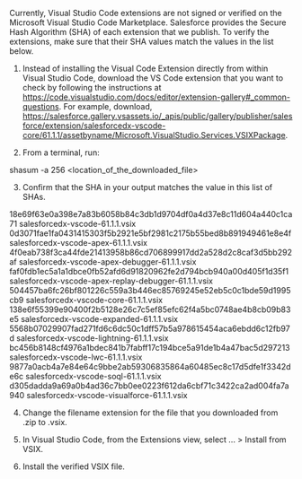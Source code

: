 Currently, Visual Studio Code extensions are not signed or verified on the
Microsoft Visual Studio Code Marketplace. Salesforce provides the Secure Hash
Algorithm (SHA) of each extension that we publish. To verify the extensions,
make sure that their SHA values match the values in the list below.

1. Instead of installing the Visual Code Extension directly from within Visual
   Studio Code, download the VS Code extension that you want to check by
   following the instructions at
   https://code.visualstudio.com/docs/editor/extension-gallery#_common-questions.
   For example, download,
   https://salesforce.gallery.vsassets.io/_apis/public/gallery/publisher/salesforce/extension/salesforcedx-vscode-core/61.1.1/assetbyname/Microsoft.VisualStudio.Services.VSIXPackage.

2. From a terminal, run:

shasum -a 256 <location_of_the_downloaded_file>

3. Confirm that the SHA in your output matches the value in this list of SHAs.

18e69f63e0a398e7a83b6058b84c3db1d9704df0a4d37e8c11d604a440c1ca71  salesforcedx-vscode-61.1.1.vsix
0d3071fae1fa0431415303f5b2921e5bf2981c2175b55bed8b891949461e8e4f  salesforcedx-vscode-apex-61.1.1.vsix
4f0eab738f3ca44fde21413958b86cd706899917dd2a528d2c8caf3d5bb292af  salesforcedx-vscode-apex-debugger-61.1.1.vsix
faf0fdb1ec5a1a1dbce0fb52afd6d91820962fe2d794bcb940a00d405f1d35f1  salesforcedx-vscode-apex-replay-debugger-61.1.1.vsix
504457ba6fc26bf801226c559a3b446ec85769245e52eb5c0c1bde59d1995cb9  salesforcedx-vscode-core-61.1.1.vsix
138e6f55399e90400f2b5128e26c7c5ef85efc62f4a5bc0748ae4b8cb09b83e5  salesforcedx-vscode-expanded-61.1.1.vsix
5568b07029907fad271fd6c6dc50c1dff57b5a978615454aca6ebdd6c12fb97d  salesforcedx-vscode-lightning-61.1.1.vsix
bc456b8148cf4976a1bdec841b7fabff17c194bce5a91de1b4a47bac5d297213  salesforcedx-vscode-lwc-61.1.1.vsix
9877a0acb4a7e84e64c9bbe2ab59306835864a60485ec8c17d5dfe1f3342de6c  salesforcedx-vscode-soql-61.1.1.vsix
d305dadda9a69a0b4ad36c7bb0ee0223f612da6cbf71c3422ca2ad004fa7a940  salesforcedx-vscode-visualforce-61.1.1.vsix


4. Change the filename extension for the file that you downloaded from .zip to
.vsix.

5. In Visual Studio Code, from the Extensions view, select ... > Install from
VSIX.

6. Install the verified VSIX file.

